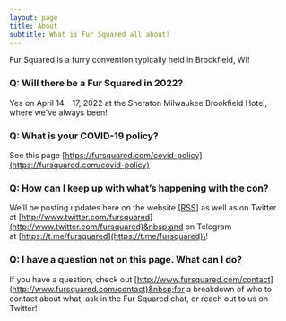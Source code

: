 ```yaml
---
layout: page
title: About
subtitle: What is Fur Squared all about?
---
```


Fur Squared is a furry convention typically held in Brookfield, WI\!

### Q: Will there be a Fur Squared in 2022?

Yes on April 14 - 17, 2022 at the Sheraton Milwaukee Brookfield Hotel, where we've always been\!

### Q: What is your COVID-19 policy?

See this page&nbsp;[https://fursquared.com/covid-policy](https://fursquared.com/covid-policy)

### Q: How can I keep up with what’s happening with the con?

We’ll be posting updates here on the website \[[RSS](https://fursquared.com/feed)\] as well as on Twitter at&nbsp;[http://www.twitter.com/fursquared](http://www.twitter.com/fursquared)&nbsp;and on Telegram at&nbsp;[https://t.me/fursquared](https://t.me/fursquared)\!

### Q: I have a question not on this page. What can I do?

If you have a question, check out&nbsp;[http://www.fursquared.com/contact](http://www.fursquared.com/contact)&nbsp;for a breakdown of who to contact about what, ask in the Fur Squared chat, or reach out to us on Twitter\!
